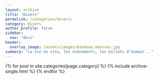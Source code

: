 ```yaml
---
layout: archive
title: "Divers"
permalink: /categories/divers/
category: Divers
author_profile: false
sidebar:
  nav: "docs"
header:
  overlay_image: /assets/images/bandeau_mousses.jpg
summary: "La vie du site, les événements, les billets d'humeur..."
---
```


  {% for post in site.categories[page.category] %}
    {% include archive-single.html %}
  {% endfor %}
